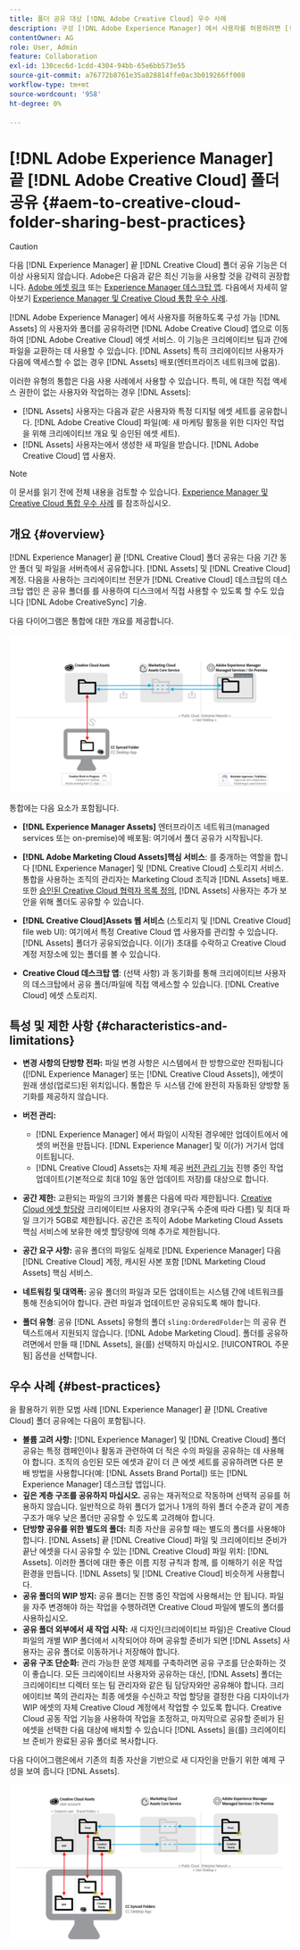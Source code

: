 ```yaml
---
title: 폴더 공유 대상 [!DNL Adobe Creative Cloud] 우수 사례
description: 구성 [!DNL Adobe Experience Manager] 에서 사용자를 허용하려면 [!DNL Experience Manager Assets] Adobe Creative Cloud 사용자와 폴더를 교환하려는 경우
contentOwner: AG
role: User, Admin
feature: Collaboration
exl-id: 130cec6d-1cdd-4304-94bb-65e6bb573e55
source-git-commit: a76772b8761e35a828814ffe0ac3b019266ff008
workflow-type: tm+mt
source-wordcount: '958'
ht-degree: 0%

---
```


# [!DNL Adobe Experience Manager] 끝 [!DNL Adobe Creative Cloud] 폴더 공유 {#aem-to-creative-cloud-folder-sharing-best-practices}

>[!CAUTION]
>
>다음 [!DNL Experience Manager] 끝 [!DNL Creative Cloud] 폴더 공유 기능은 더 이상 사용되지 않습니다. Adobe은 다음과 같은 최신 기능을 사용할 것을 강력히 권장합니다. [Adobe 에셋 링크](https://helpx.adobe.com/enterprise/admin-guide.html/enterprise/using/adobe-asset-link.ug.html) 또는 [Experience Manager 데스크탑 앱](https://experienceleague.adobe.com/docs/experience-manager-desktop-app/using/using.html). 다음에서 자세히 알아보기 [Experience Manager 및 Creative Cloud 통합 우수 사례](/help/assets/aem-cc-integration-best-practices.md).

[!DNL Adobe Experience Manager] 에서 사용자를 허용하도록 구성 가능 [!DNL Assets] 의 사용자와 폴더를 공유하려면 [!DNL Adobe Creative Cloud] 앱으로 이동하여 [!DNL Adobe Creative Cloud] 에셋 서비스. 이 기능은 크리에이티브 팀과 간에 파일을 교환하는 데 사용할 수 있습니다. [!DNL Assets] 특히 크리에이티브 사용자가 다음에 액세스할 수 없는 경우 [!DNL Assets] 배포(엔터프라이즈 네트워크에 없음).

이러한 유형의 통합은 다음 사용 사례에서 사용할 수 있습니다. 특히, 에 대한 직접 액세스 권한이 없는 사용자와 작업하는 경우 [!DNL Assets]:

* [!DNL Assets] 사용자는 다음과 같은 사용자와 특정 디지털 에셋 세트를 공유합니다. [!DNL Adobe Creative Cloud] 파일(예: 새 마케팅 활동을 위한 디자인 작업을 위해 크리에이티브 개요 및 승인된 에셋 세트).
* [!DNL Assets] 사용자는에서 생성한 새 파일을 받습니다. [!DNL Adobe Creative Cloud] 앱 사용자.

>[!NOTE]
>
>이 문서를 읽기 전에 전체 내용을 검토할 수 있습니다. [Experience Manager 및 Creative Cloud 통합 우수 사례](/help/assets/aem-cc-integration-best-practices.md) 를 참조하십시오.

## 개요 {#overview}

[!DNL Experience Manager] 끝 [!DNL Creative Cloud] 폴더 공유는 다음 기간 동안 폴더 및 파일을 서버측에서 공유합니다. [!DNL Assets] 및 [!DNL Creative Cloud] 계정. 다음을 사용하는 크리에이티브 전문가 [!DNL Creative Cloud] 데스크탑의 데스크탑 앱인 은 공유 폴더를 를 사용하여 디스크에서 직접 사용할 수 있도록 할 수도 있습니다 [!DNL Adobe CreativeSync] 기술.

다음 다이어그램은 통합에 대한 개요를 제공합니다.

![chlimage_1-179](assets/chlimage_1-406.png)

통합에는 다음 요소가 포함됩니다.

* **[!DNL Experience Manager Assets]** 엔터프라이즈 네트워크(managed services 또는 on-premise)에 배포됨: 여기에서 폴더 공유가 시작됩니다.
* **[!DNL Adobe Marketing Cloud Assets]핵심 서비스**: 를 중개하는 역할을 합니다 [!DNL Experience Manager] 및 [!DNL Creative Cloud] 스토리지 서비스. 통합을 사용하는 조직의 관리자는 Marketing Cloud 조직과 [!DNL Assets] 배포. 또한 [승인된 Creative Cloud 협력자 목록 정의](https://experienceleague.adobe.com/docs/core-services/interface/assets/t-admin-add-cc-user.html), [!DNL Assets] 사용자는 추가 보안을 위해 폴더도 공유할 수 있습니다.

* **[!DNL Creative Cloud]Assets 웹 서비스** (스토리지 및 [!DNL Creative Cloud] file web UI): 여기에서 특정 Creative Cloud 앱 사용자를 관리할 수 있습니다. [!DNL Assets] 폴더가 공유되었습니다. 이(가) 초대를 수락하고 Creative Cloud 계정 저장소에 있는 폴더를 볼 수 있습니다.
* **Creative Cloud 데스크탑 앱**: (선택 사항) 과 동기화를 통해 크리에이티브 사용자의 데스크탑에서 공유 폴더/파일에 직접 액세스할 수 있습니다. [!DNL Creative Cloud] 에셋 스토리지.

## 특성 및 제한 사항 {#characteristics-and-limitations}

* **변경 사항의 단방향 전파:** 파일 변경 사항은 시스템에서 한 방향으로만 전파됩니다([!DNL Experience Manager] 또는 [!DNL Creative Cloud Assets]), 에셋이 원래 생성(업로드)된 위치입니다. 통합은 두 시스템 간에 완전히 자동화된 양방향 동기화를 제공하지 않습니다.
* **버전 관리:**

   * [!DNL Experience Manager] 에서 파일이 시작된 경우에만 업데이트에서 에셋의 버전을 만듭니다. [!DNL Experience Manager] 및 이(가) 거기서 업데이트됩니다.
   * [!DNL Creative Cloud] Assets는 자체 제공 [버전 관리 기능](https://helpx.adobe.com/creative-cloud/help/versioning-faq.html) 진행 중인 작업 업데이트(기본적으로 최대 10일 동안 업데이트 저장)를 대상으로 합니다.

* **공간 제한:** 교환되는 파일의 크기와 볼륨은 다음에 따라 제한됩니다. [Creative Cloud 에셋 할당량](https://helpx.adobe.com/creative-cloud/kb/file-storage-quota.html) 크리에이티브 사용자의 경우(구독 수준에 따라 다름) 및 최대 파일 크기가 5GB로 제한됩니다. 공간은 조직이 Adobe Marketing Cloud Assets 핵심 서비스에 보유한 에셋 할당량에 의해 추가로 제한됩니다.

* **공간 요구 사항:** 공유 폴더의 파일도 실제로 [!DNL Experience Manager] 다음 [!DNL Creative Cloud] 계정, 캐시된 사본 포함 [!DNL Marketing Cloud Assets] 핵심 서비스.
* **네트워킹 및 대역폭:** 공유 폴더의 파일과 모든 업데이트는 시스템 간에 네트워크를 통해 전송되어야 합니다. 관련 파일과 업데이트만 공유되도록 해야 합니다.
* **폴더 유형**: 공유 [!DNL Assets] 유형의 폴더 `sling:OrderedFolder`는 의 공유 컨텍스트에서 지원되지 않습니다. [!DNL Adobe Marketing Cloud]. 폴더를 공유하려면에서 만들 때 [!DNL Assets], 을(를) 선택하지 마십시오. [!UICONTROL 주문됨] 옵션을 선택합니다.

## 우수 사례 {#best-practices}

을 활용하기 위한 모범 사례 [!DNL Experience Manager] 끝 [!DNL Creative Cloud] 폴더 공유에는 다음이 포함됩니다.

* **볼륨 고려 사항:** [!DNL Experience Manager] 및 [!DNL Creative Cloud] 폴더 공유는 특정 캠페인이나 활동과 관련하여 더 적은 수의 파일을 공유하는 데 사용해야 합니다. 조직의 승인된 모든 에셋과 같이 더 큰 에셋 세트를 공유하려면 다른 분배 방법을 사용합니다(예: [!DNL Assets Brand Portal]) 또는 [!DNL Experience Manager] 데스크탑 앱입니다.
* **깊은 계층 구조를 공유하지 마십시오.** 공유는 재귀적으로 작동하며 선택적 공유를 허용하지 않습니다. 일반적으로 하위 폴더가 없거나 1개의 하위 폴더 수준과 같이 계층 구조가 매우 낮은 폴더만 공유할 수 있도록 고려해야 합니다.
* **단방향 공유를 위한 별도의 폴더:** 최종 자산을 공유할 때는 별도의 폴더를 사용해야 합니다. [!DNL Assets] 끝 [!DNL Creative Cloud] 파일 및 크리에이티브 준비가 끝난 에셋을 다시 공유할 수 있는 [!DNL Creative Cloud] 파일 위치: [!DNL Assets]. 이러한 폴더에 대한 좋은 이름 지정 규칙과 함께, 를 이해하기 쉬운 작업 환경을 만듭니다. [!DNL Assets] 및 [!DNL Creative Cloud] 비슷하게 사용합니다.
* **공유 폴더의 WIP 방지:** 공유 폴더는 진행 중인 작업에 사용해서는 안 됩니다. 파일을 자주 변경해야 하는 작업을 수행하려면 Creative Cloud 파일에 별도의 폴더를 사용하십시오.
* **공유 폴더 외부에서 새 작업 시작:** 새 디자인(크리에이티브 파일)은 Creative Cloud 파일의 개별 WIP 폴더에서 시작되어야 하며 공유할 준비가 되면 [!DNL Assets] 사용자는 공유 폴더로 이동하거나 저장해야 합니다.
* **공유 구조 단순화:** 관리 가능한 운영 체제를 구축하려면 공유 구조를 단순화하는 것이 좋습니다. 모든 크리에이티브 사용자와 공유하는 대신, [!DNL Assets] 폴더는 크리에이티브 디렉터 또는 팀 관리자와 같은 팀 담당자와만 공유해야 합니다. 크리에이티브 쪽의 관리자는 최종 에셋을 수신하고 작업 할당을 결정한 다음 디자이너가 WIP 에셋의 자체 Creative Cloud 계정에서 작업할 수 있도록 합니다. Creative Cloud 공동 작업 기능을 사용하여 작업을 조정하고, 마지막으로 공유할 준비가 된 에셋을 선택한 다음 대상에 배치할 수 있습니다 [!DNL Assets] 을(를) 크리에이티브 준비가 완료된 공유 폴더로 복사합니다.

다음 다이어그램은에서 기존의 최종 자산을 기반으로 새 디자인을 만들기 위한 예제 구성을 보여 줍니다 [!DNL Assets].

![chlimage_1-180](assets/chlimage_1-407.png)

